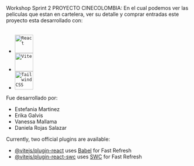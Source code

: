 <div>Workshop Sprint 2 
PROYECTO CINECOLOMBIA: En el cual podemos ver las peliculas que estan en cartelera, ver su detalle y comprar entradas este proyecto esta 
desarrollado con:</div><br>
<ul><li> <div >
	<code><img width="50" src="https://user-images.githubusercontent.com/25181517/183897015-94a058a6-b86e-4e42-a37f-bf92061753e5.png" alt="React" title="React"/></code>
</div></li>
	<li><div><code><img width="50" src="https://github-production-user-asset-6210df.s3.amazonaws.com/62091613/261395532-b40892ef-efb8-4b0e-a6b5-d1cfc2f3fc35.png" alt="Vite" title="Vite"/></code>
</div></li>
<li><div >
	<code><img width="50" src="https://user-images.githubusercontent.com/25181517/202896760-337261ed-ee92-4979-84c4-d4b829c7355d.png" alt="Tailwind CSS" title="Tailwind CSS"/></code>
</div>
</li>
</ul>
<div> Fue desarrollado por: <ul><li>Estefania Martinez</li><li> Erika Galvis </li><li> Vanessa Mallama </li><li> Daniela Rojas Salazar </li></ul></div>
<div></div>

Currently, two official plugins are available:

- [@vitejs/plugin-react](https://github.com/vitejs/vite-plugin-react/blob/main/packages/plugin-react/README.md) uses [Babel](https://babeljs.io/) for Fast Refresh
- [@vitejs/plugin-react-swc](https://github.com/vitejs/vite-plugin-react-swc) uses [SWC](https://swc.rs/) for Fast Refresh
